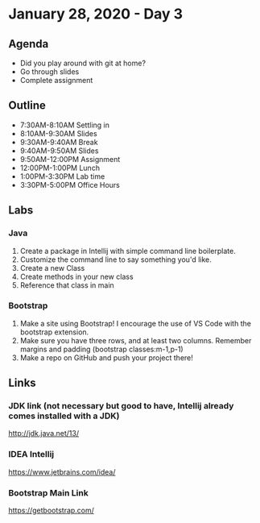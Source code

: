 # January 28, 2020 - Day 3

## Agenda

- Did you play around with git at home?
- Go through slides
- Complete assignment

## Outline

- 7:30AM-8:10AM  Settling in
- 8:10AM-9:30AM Slides
- 9:30AM-9:40AM Break
- 9:40AM-9:50AM Slides
- 9:50AM-12:00PM Assignment
- 12:00PM-1:00PM Lunch
- 1:00PM-3:30PM Lab time
- 3:30PM-5:00PM Office Hours 

## Labs 

### Java

1. Create a package in Intellij with simple command line boilerplate.
2. Customize the command line to say something you'd like. 
3. Create a new Class
4. Create methods in your new class
5. Reference that class in main


### Bootstrap

1. Make a site using Bootstrap! I encourage the use of VS Code with the bootstrap extension. 
2. Make sure you have three rows, and at least two columns. Remember margins and padding (bootstrap classes:m-1,p-1)
3. Make a repo on GitHub and push your project there! 



## Links

### JDK link (not necessary but good to have, Intellij already comes installed with a JDK)

http://jdk.java.net/13/

### IDEA Intellij

https://www.jetbrains.com/idea/

### Bootstrap Main Link

https://getbootstrap.com/